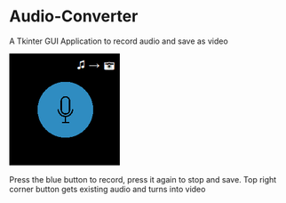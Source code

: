 # Audio-Converter
A Tkinter GUI Application to record audio and save as video

![](images/Screenshot.png?raw=true)

Press the blue button to record, press it again to stop and save. Top right corner button gets existing audio and turns into video
